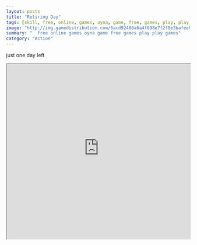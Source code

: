 ```yaml
---
layout: posts
title: "Retiring Day"
tags: [skill, free, online, games, oyna, game, free, games, play, play, games]
image: "http://img.gamedistribution.com/6acd92480a6a4f098e7f2f8e3bafeeb9.jpg"
summary: "  free online games oyna game free games play play games"
category: "Action"
---
```


just one day left

<iframe width="100%" height="480px;" src="http://flash.gamedistribution.com?game=6acd92480a6a4f098e7f2f8e3bafeeb9"></iframe>